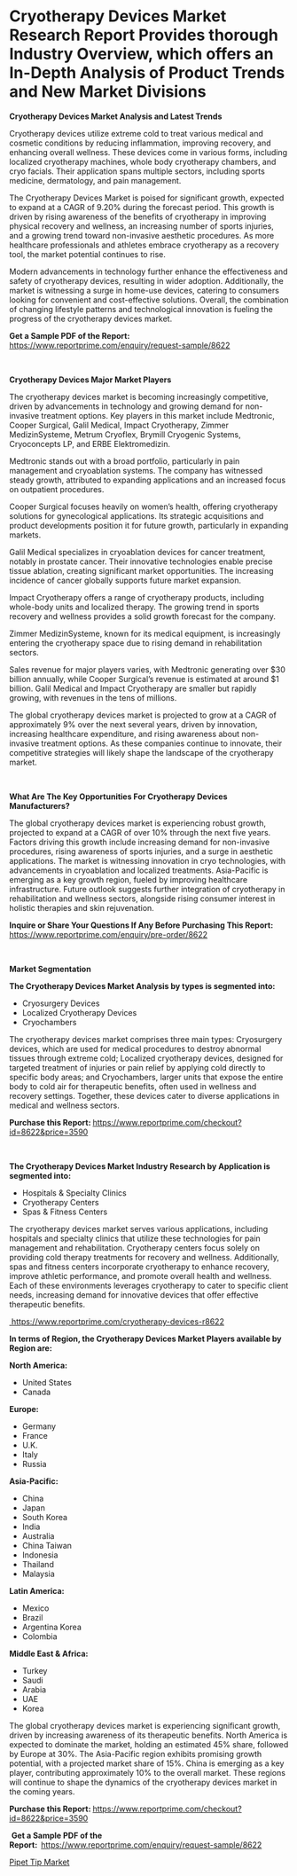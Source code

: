 <p><h1>Cryotherapy Devices Market Research Report Provides thorough Industry Overview, which offers an In-Depth Analysis of Product Trends and New Market Divisions</h1></p><p><strong>Cryotherapy Devices Market Analysis and Latest Trends</strong></p>
<p><p>Cryotherapy devices utilize extreme cold to treat various medical and cosmetic conditions by reducing inflammation, improving recovery, and enhancing overall wellness. These devices come in various forms, including localized cryotherapy machines, whole body cryotherapy chambers, and cryo facials. Their application spans multiple sectors, including sports medicine, dermatology, and pain management.</p><p>The Cryotherapy Devices Market is poised for significant growth, expected to expand at a CAGR of 9.20% during the forecast period. This growth is driven by rising awareness of the benefits of cryotherapy in improving physical recovery and wellness, an increasing number of sports injuries, and a growing trend toward non-invasive aesthetic procedures. As more healthcare professionals and athletes embrace cryotherapy as a recovery tool, the market potential continues to rise. </p><p>Modern advancements in technology further enhance the effectiveness and safety of cryotherapy devices, resulting in wider adoption. Additionally, the market is witnessing a surge in home-use devices, catering to consumers looking for convenient and cost-effective solutions. Overall, the combination of changing lifestyle patterns and technological innovation is fueling the progress of the cryotherapy devices market.</p></p>
<p><strong>Get a Sample PDF of the Report:&nbsp;</strong> <a href="https://www.reportprime.com/enquiry/request-sample/8622?utm_campaign=3014&utm_medium=2&utm_source=Github&utm_content=ia&utm_term=20032025&utm_id=cryotherapy-devices">https://www.reportprime.com/enquiry/request-sample/8622</a></p>
<p>&nbsp;</p>
<p><strong>Cryotherapy Devices Major Market Players</strong></p>
<p><p>The cryotherapy devices market is becoming increasingly competitive, driven by advancements in technology and growing demand for non-invasive treatment options. Key players in this market include Medtronic, Cooper Surgical, Galil Medical, Impact Cryotherapy, Zimmer MedizinSysteme, Metrum Cryoflex, Brymill Cryogenic Systems, Cryoconcepts LP, and ERBE Elektromedizin.</p><p>Medtronic stands out with a broad portfolio, particularly in pain management and cryoablation systems. The company has witnessed steady growth, attributed to expanding applications and an increased focus on outpatient procedures.</p><p>Cooper Surgical focuses heavily on women’s health, offering cryotherapy solutions for gynecological applications. Its strategic acquisitions and product developments position it for future growth, particularly in expanding markets.</p><p>Galil Medical specializes in cryoablation devices for cancer treatment, notably in prostate cancer. Their innovative technologies enable precise tissue ablation, creating significant market opportunities. The increasing incidence of cancer globally supports future market expansion.</p><p>Impact Cryotherapy offers a range of cryotherapy products, including whole-body units and localized therapy. The growing trend in sports recovery and wellness provides a solid growth forecast for the company.</p><p>Zimmer MedizinSysteme, known for its medical equipment, is increasingly entering the cryotherapy space due to rising demand in rehabilitation sectors.</p><p>Sales revenue for major players varies, with Medtronic generating over $30 billion annually, while Cooper Surgical’s revenue is estimated at around $1 billion. Galil Medical and Impact Cryotherapy are smaller but rapidly growing, with revenues in the tens of millions.</p><p>The global cryotherapy devices market is projected to grow at a CAGR of approximately 9% over the next several years, driven by innovation, increasing healthcare expenditure, and rising awareness about non-invasive treatment options. As these companies continue to innovate, their competitive strategies will likely shape the landscape of the cryotherapy market.</p></p>
<p>&nbsp;</p>
<p><strong>What Are The Key Opportunities For Cryotherapy Devices Manufacturers?</strong></p>
<p><p>The global cryotherapy devices market is experiencing robust growth, projected to expand at a CAGR of over 10% through the next five years. Factors driving this growth include increasing demand for non-invasive procedures, rising awareness of sports injuries, and a surge in aesthetic applications. The market is witnessing innovation in cryo technologies, with advancements in cryoablation and localized treatments. Asia-Pacific is emerging as a key growth region, fueled by improving healthcare infrastructure. Future outlook suggests further integration of cryotherapy in rehabilitation and wellness sectors, alongside rising consumer interest in holistic therapies and skin rejuvenation.</p></p>
<p><strong>Inquire or Share Your Questions If Any Before Purchasing This Report:</strong> <a href="https://www.reportprime.com/enquiry/pre-order/8622?utm_campaign=3014&utm_medium=2&utm_source=Github&utm_content=ia&utm_term=20032025&utm_id=cryotherapy-devices">https://www.reportprime.com/enquiry/pre-order/8622</a></p>
<p>&nbsp;</p>
<p><strong>Market Segmentation</strong></p>
<p><strong>The Cryotherapy Devices Market Analysis by types is segmented into:</strong></p>
<p><ul><li>Cryosurgery Devices</li><li>Localized Cryotherapy Devices</li><li>Cryochambers</li></ul></p>
<p><p>The cryotherapy devices market comprises three main types: Cryosurgery devices, which are used for medical procedures to destroy abnormal tissues through extreme cold; Localized cryotherapy devices, designed for targeted treatment of injuries or pain relief by applying cold directly to specific body areas; and Cryochambers, larger units that expose the entire body to cold air for therapeutic benefits, often used in wellness and recovery settings. Together, these devices cater to diverse applications in medical and wellness sectors.</p></p>
<p><strong>Purchase this Report:&nbsp;</strong><a href="https://www.reportprime.com/checkout?id=8622&price=3590&utm_campaign=3014&utm_medium=2&utm_source=Github&utm_content=ia&utm_term=20032025&utm_id=cryotherapy-devices">https://www.reportprime.com/checkout?id=8622&price=3590</a></p>
<p>&nbsp;</p>
<p><strong>The Cryotherapy Devices Market Industry Research by Application is segmented into:</strong></p>
<p><ul><li>Hospitals & Specialty Clinics</li><li>Cryotherapy Centers</li><li>Spas & Fitness Centers</li></ul></p>
<p><p>The cryotherapy devices market serves various applications, including hospitals and specialty clinics that utilize these technologies for pain management and rehabilitation. Cryotherapy centers focus solely on providing cold therapy treatments for recovery and wellness. Additionally, spas and fitness centers incorporate cryotherapy to enhance recovery, improve athletic performance, and promote overall health and wellness. Each of these environments leverages cryotherapy to cater to specific client needs, increasing demand for innovative devices that offer effective therapeutic benefits.</p></p>
<p><a href="https://www.reportprime.com/cryotherapy-devices-r8622?utm_campaign=3014&utm_medium=2&utm_source=Github&utm_content=ia&utm_term=20032025&utm_id=cryotherapy-devices">&nbsp;https://www.reportprime.com/cryotherapy-devices-r8622</a></p>
<p><strong>In terms of Region, the Cryotherapy Devices Market Players available by Region are:</strong></p>
<p>
    <p> <strong> North America: </strong>
        <ul>
            <li>United States</li>
            <li>Canada</li>
        </ul>
        </p> 
    <p> <strong> Europe: </strong>
        <ul>
            <li>Germany</li>
            <li>France</li>
            <li>U.K.</li>
            <li>Italy</li>
            <li>Russia</li>
        </ul>
        </p> 
    <p> <strong> Asia-Pacific: </strong>
        <ul>
            <li>China</li>
            <li>Japan</li>
            <li>South Korea</li>
            <li>India</li>
            <li>Australia</li>
            <li>China Taiwan</li>
            <li>Indonesia</li>
            <li>Thailand</li>
            <li>Malaysia</li>
        </ul>
        </p> 
    <p> <strong> Latin America: </strong>
        <ul>
            <li>Mexico</li>
            <li>Brazil</li>
            <li>Argentina Korea</li>
            <li>Colombia</li>
        </ul>
        </p> 
    <p> <strong> Middle East & Africa: </strong>
        <ul>
            <li>Turkey</li>
            <li>Saudi</li>
            <li>Arabia</li>
            <li>UAE</li>
            <li>Korea</li>
        </ul>
    </p>
    </p>
<p><p>The global cryotherapy devices market is experiencing significant growth, driven by increasing awareness of its therapeutic benefits. North America is expected to dominate the market, holding an estimated 45% share, followed by Europe at 30%. The Asia-Pacific region exhibits promising growth potential, with a projected market share of 15%. China is emerging as a key player, contributing approximately 10% to the overall market. These regions will continue to shape the dynamics of the cryotherapy devices market in the coming years.</p></p>
<p><strong>Purchase this Report: </strong><a href="https://www.reportprime.com/checkout?id=8622&price=3590&utm_campaign=3014&utm_medium=2&utm_source=Github&utm_content=ia&utm_term=20032025&utm_id=cryotherapy-devices">https://www.reportprime.com/checkout?id=8622&price=3590</a></p>
<p>&nbsp;<strong>Get a Sample PDF of the Report:&nbsp;&nbsp;</strong><a href="https://www.reportprime.com/enquiry/request-sample/8622?utm_campaign=3014&utm_medium=2&utm_source=Github&utm_content=ia&utm_term=20032025&utm_id=cryotherapy-devices">https://www.reportprime.com/enquiry/request-sample/8622</a></p>
<p><strong></strong></p>
<p><p><a href="https://github.com/lalolatiot/Market-Research-Report-List-1/blob/main/pipet-tip-market.md?utm_campaign=3014&utm_medium=2&utm_source=Github&utm_content=ia&utm_term=20032025&utm_id=cryotherapy-devices">Pipet Tip Market</a></p></p>